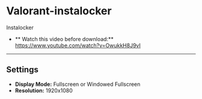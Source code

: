 # Valorant-instalocker
Instalocker
- ** Watch this video before download:**
https://www.youtube.com/watch?v=OwukkH8J9vI
-------------------------------------------------------------------------
## Settings
 - **Display Mode:** Fullscreen or Windowed Fullscreen
 - **Resolution:** 1920x1080
